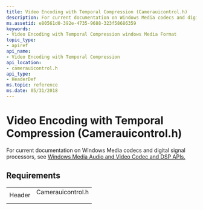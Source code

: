 ```yaml
---
title: Video Encoding with Temporal Compression (Camerauicontrol.h)
description: For current documentation on Windows Media codecs and digital signal processors, see Windows Media Audio and Video Codec and DSP APIs. | Video Encoding with Temporal Compression (Camerauicontrol.h)
ms.assetid: e80561d0-392e-4735-9688-323f58686359
keywords:
- Video Encoding with Temporal Compression windows Media Format
topic_type:
- apiref
api_name:
- Video Encoding with Temporal Compression
api_location:
- camerauicontrol.h
api_type:
- HeaderDef
ms.topic: reference
ms.date: 05/31/2018
---
```


# Video Encoding with Temporal Compression (Camerauicontrol.h)

For current documentation on Windows Media codecs and digital signal processors, see [Windows Media Audio and Video Codec and DSP APIs.](/previous-versions//dd464626(v=vs.85))

## Requirements



|                   |                                                                                              |
|-------------------|----------------------------------------------------------------------------------------------|
| Header<br/> | <dl> <dt>Camerauicontrol.h</dt> </dl> |



 

